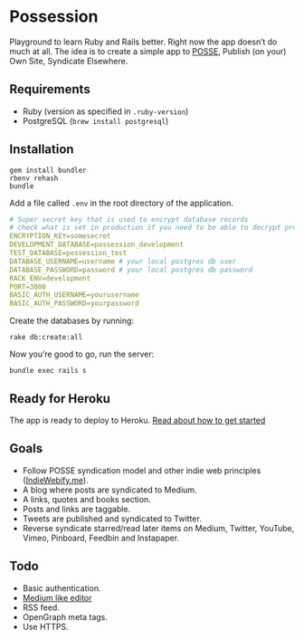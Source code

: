 # Possession

Playground to learn Ruby and Rails better. Right now the app doesn’t do much at all. The idea is to create a simple app to [POSSE](https://indiewebcamp.com/POSSE), Publish (on your) Own Site, Syndicate Elsewhere.

## Requirements

* Ruby (version as specified in `.ruby-version`)
* PostgreSQL (`brew install postgresql`)

## Installation

    gem install bundler
    rbenv rehash
    bundle

Add a file called `.env` in the root directory of the application.

```yaml
# Super secret key that is used to encrypt database records
# check what is set in production if you need to be able to decrypt production data
ENCRYPTION_KEY=somesecret
DEVELOPMENT_DATABASE=possession_development
TEST_DATABASE=possession_test
DATABASE_USERNAME=username # your local postgres db user
DATABASE_PASSWORD=password # your local postgres db password
RACK_ENV=development
PORT=3000
BASIC_AUTH_USERNAME=yourusername
BASIC_AUTH_PASSWORD=yourpassword
```

Create the databases by running:

    rake db:create:all

Now you’re good to go, run the server:

    bundle exec rails s

## Ready for Heroku

The app is ready to deploy to Heroku. [Read about how to get started](https://devcenter.heroku.com/articles/getting-started-with-rails4)

## Goals

* Follow POSSE syndication model and other indie web principles ([IndieWebify.me](http://indiewebify.me/)).
* A blog where posts are syndicated to Medium.
* A links, quotes and books section.
* Posts and links are taggable.
* Tweets are published and syndicated to Twitter.
* Reverse syndicate starred/read later items on Medium, Twitter, YouTube, Vimeo, Pinboard, Feedbin and Instapaper.

## Todo

* Basic authentication.
* [Medium like editor](https://github.com/yabwe/medium-editor)
* RSS feed.
* OpenGraph meta tags.
* Use HTTPS.
